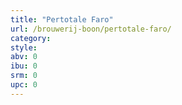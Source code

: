 ```yaml
---
title: "Pertotale Faro"
url: /brouwerij-boon/pertotale-faro/
category: 
style: 
abv: 0
ibu: 0
srm: 0
upc: 0
---
```


